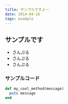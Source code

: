 ```yaml
---
title: サンプルですよー
date: 2014-04-16
tags: example
---
```


## サンプルです

- さんぷる
- さんぷる
- さんぷる

### サンプルコード

```ruby
def my_cool_method(message)
  puts message
end
```
